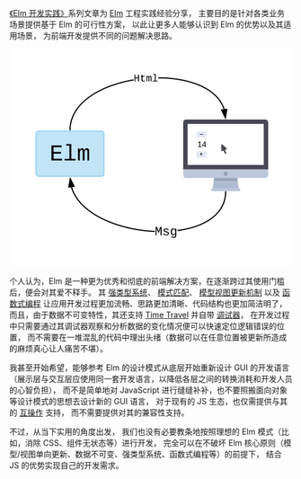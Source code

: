 [《Elm 开发实践》](/blog/tags/elm-开发实践)系列文章为
[Elm](https://elm-lang.org/) 工程实践经验分享，
主要目的是针对各类业务场景提供基于 Elm 的可行性方案，
以此让更多人能够认识到 Elm 的优势以及其适用场景，
为前端开发提供不同的问题解决思路。

![](./buttons.svg)

个人认为，Elm 是一种更为优秀和彻底的前端解决方案，在逐渐跨过其使用门槛后，便会对其爱不释手。
其 [强类型系统](https://guide.elm-lang.org/types/custom_types.html)、
[模式匹配](https://guide.elm-lang.org/types/pattern_matching.html)、
[模型视图更新机制](https://guide.elm-lang.org/architecture/)
以及 [函数式编程](https://guide.elm-lang.org/#why-a-functional-language)
让应用开发过程更加流畅、思路更加清晰、代码结构也更加简洁明了，
而且，由于数据不可变特性，其还支持
[Time Travel](https://package.elm-lang.org/packages/savardd/elm-time-travel/2.0.0/)
并自带 [调试器](https://elm-lang.org/news/the-perfect-bug-report)，
在开发过程中只需要通过其调试器观察和分析数据的变化情况便可以快速定位逻辑错误的位置，
而不需要在一堆混乱的代码中理出头绪（数据可以在任意位置被更新所造成的麻烦真心让人痛苦不堪）。

我甚至开始希望，能够参考 Elm 的设计模式从底层开始重新设计 GUI
的开发语言（展示层与交互层应使用同一套开发语言，以降低各层之间的转换消耗和开发人员的心智负担），
而不是简单地对 JavaScript 进行缝缝补补，也不要照搬面向对象等设计模式的思想去设计新的 GUI 语言，
对于现有的 JS 生态，也仅需提供与其的 [互操作](https://guide.elm-lang.org/interop/) 支持，
而不需要提供对其的兼容性支持。

不过，从当下实用的角度出发，
我们也没有必要教条地按照理想的 Elm 模式（比如，消除 CSS、组件无状态等）进行开发，
完全可以在不破坏 Elm 核心原则（模型/视图单向更新、数据不可变、强类型系统、函数式编程等）的前提下，
结合 JS 的优势实现自己的开发需求。
